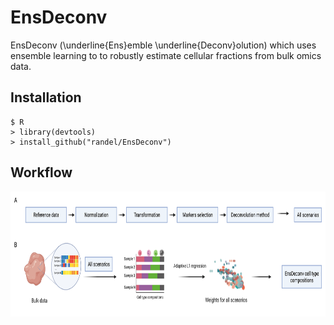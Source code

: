 # EnsDeconv
EnsDeconv (\underline{Ens}emble \underline{Deconv}olution) which uses ensemble learning to to robustly estimate cellular fractions from bulk omics data.

## Installation
```
$ R
> library(devtools)
> install_github("randel/EnsDeconv")
```

## Workflow
<img src="./images/EnsDeconv algorithm.png" width="600" height="200" />
